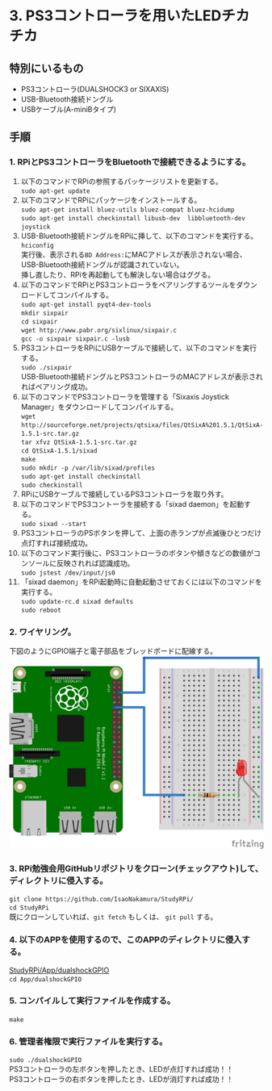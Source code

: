 # 3. PS3コントローラを用いたLEDチカチカ
## 特別にいるもの
* PS3コントローラ(DUALSHOCK3 or SIXAXIS)
* USB-Bluetooth接続ドングル
* USBケーブル(A-miniBタイプ)

## 手順
### 1. RPiとPS3コントローラをBluetoothで接続できるようにする。
1. 以下のコマンドでRPiの参照するパッケージリストを更新する。  
``sudo apt-get update``
2. 以下のコマンドでRPiにパッケージをインストールする。  
``sudo apt-get install bluez-utils bluez-compat bluez-hcidump``  
``sudo apt-get install checkinstall libusb-dev  libbluetooth-dev joystick``  
3.  USB-Bluetooth接続ドングルをRPiに挿して、以下のコマンドを実行する。  
``hciconfig``  
実行後、表示される``BD Address:``にMACアドレスが表示されない場合、USB-Bluetooth接続ドングルが認識されていない。  
挿し直したり、RPiを再起動しても解決しない場合はググる。  
4. 以下のコマンドでRPiとPS3コントローラをペアリングするツールをダウンロードしてコンパイルする。  
``sudo apt-get install pyqt4-dev-tools``  
``mkdir sixpair``  
``cd sixpair``  
``wget http://www.pabr.org/sixlinux/sixpair.c``  
``gcc -o sixpair sixpair.c -lusb``  
5. PS3コントローラをRPiにUSBケーブルで接続して、以下のコマンドを実行する。  
``sudo ./sixpair``  
USB-Bluetooth接続ドングルとPS3コントローラのMACアドレスが表示されればペアリング成功。
6. 以下のコマンドでPS3コントローラを管理する「Sixaxis Joystick Manager」をダウンロードしてコンパイルする。  
``wget http://sourceforge.net/projects/qtsixa/files/QtSixA%201.5.1/QtSixA-1.5.1-src.tar.gz``  
``tar xfvz QtSixA-1.5.1-src.tar.gz``  
``cd QtSixA-1.5.1/sixad``  
``make``  
``sudo mkdir -p /var/lib/sixad/profiles``  
``sudo apt-get install checkinstall``  
``sudo checkinstall``  
7. RPiにUSBケーブルで接続しているPS3コントローラを取り外す。  
8. 以下のコマンドでPS3コントーラを接続する「sixad daemon」を起動する。  
``sudo sixad --start``  
9. PS3コントローラのPSボタンを押して、上面の赤ランプが点滅後ひとつだけ点灯すれば接続成功。  
10. 以下のコマンド実行後に、PS3コントローラのボタンや傾きなどの数値がコンソールに反映されれば認識成功。  
``sudo jstest /dev/input/js0``  
11. 「sixad daemon」をRPi起動時に自動起動させておくには以下のコマンドを実行する。  
``sudo update-rc.d sixad defaults``  
``sudo reboot`` 

### 2. ワイヤリング。
下図のようにGPIO端子と電子部品をブレッドボードに配線する。  
![Wiring](https://github.com/IsaoNakamura/StudyRPi/blob/wrkFirstPush/Doc/Wiring/RPi_WriteGPIO/RPi_WriteGPIO_bread.png?raw=true)

### 3. RPi勉強会用GitHubリポジトリをクローン(チェックアウト)して、ディレクトリに侵入する。  
``git clone https://github.com/IsaoNakamura/StudyRPi/``  
``cd StudyRPi``  
  既にクローンしていれば、``git fetch`` もしくは、 ``git pull`` する。

### 4. 以下のAPPを使用するので、このAPPのディレクトリに侵入する。  
[StudyRPi/App/dualshockGPIO](https://github.com/IsaoNakamura/StudyRPi/blob/wrkFirstPush/App/dualshockGPIO)  
``cd App/dualshockGPIO`` 

### 5. コンパイルして実行ファイルを作成する。  
``make``  

### 6. 管理者権限で実行ファイルを実行する。  
``sudo ./dualshockGPIO``  
PS3コントローラの左ボタンを押したとき、LEDが点灯すれば成功！！  
PS3コントローラの右ボタンを押したとき、LEDが消灯すれば成功！！  
